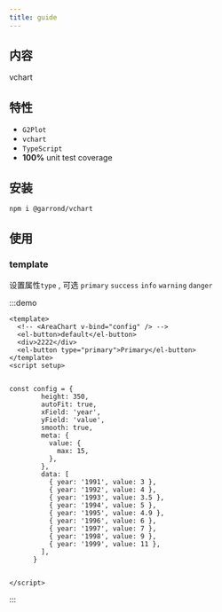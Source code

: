 ```yaml
---
title: guide
---
```


## 内容

vchart

## 特性

- `G2Plot`
- `vchart`
- `TypeScript`
- **100%** unit test coverage

## 安装

```bash
npm i @garrond/vchart
```

## 使用


### template

设置属性`type` , 可选 `primary` `success` `info` `warning` `danger`

:::demo

```vue
<template>
  <!-- <AreaChart v-bind="config" /> -->
  <el-button>default</el-button>
  <div>2222</div>
  <el-button type="primary">Primary</el-button>
</template>
<script setup>
 

const config = {
        height: 350,
        autoFit: true,
        xField: 'year',
        yField: 'value',
        smooth: true,
        meta: {
          value: {
            max: 15,
          },
        },
        data: [
          { year: '1991', value: 3 },
          { year: '1992', value: 4 },
          { year: '1993', value: 3.5 },
          { year: '1994', value: 5 },
          { year: '1995', value: 4.9 },
          { year: '1996', value: 6 },
          { year: '1997', value: 7 },
          { year: '1998', value: 9 },
          { year: '1999', value: 11 },
        ],
      }


</script>
```

:::